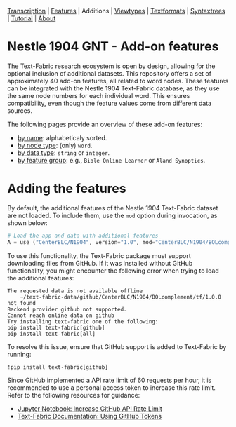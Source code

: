 <a name="start"></a>
<div class="hidden-content">
<a href="../transcription.md">Transcription</a> | <a href="../features/README.md#start">Features</a> | Additions | <a href="../viewtypes.md#start">Viewtypes</a> | <a href="../textformats.md#start">Textformats</a> |  <a href="../syntaxtrees.md#start">Syntaxtrees</a> | <a href="../tutorial/README.md#start">Tutorial</a> | <a href="../about.md#start">About</a>
</div>

# Nestle 1904 GNT - Add-on features

The Text-Fabric research ecosystem is open by design, allowing for the optional inclusion of additional datasets. This repository offers a set of approximately 40 add-on features, all related to word nodes. These features can be integrated with the Nestle 1904 Text-Fabric database, as they use the same node numbers for each individual word. This ensures compatibility, even though the feature values come from different data sources.

The following pages provide an overview of these add-on features:
  * [by name](featuresbyname.md#start): alphabeticaly sorted.
  * [by node type](featuresbynodetype.md#start): (only) `word`.
  * [by data type](featuresbydatatype.md#start): `string` or `integer`.
  * [by feature group](featuresbyfeaturegroup.md#start): e.g., `Bible Online Learner` or `Aland Synoptics`.
  
# Adding the features

By default, the additional features of the Nestle 1904 Text-Fabric dataset are not loaded. To include them, use the `mod` option during invocation, as shown below:

```python
# Load the app and data with additional features
A = use ("CenterBLC/N1904", version="1.0", mod="CenterBLC/N1904/BOLcomplement/tf/", hoist=globals())
```

To use this functionality, the Text-Fabric package must support downloading files from GitHub. If it was installed without GitHub functionality, you might encounter the following error when trying to load the additional features:

```
The requested data is not available offline
	~/text-fabric-data/github/CenterBLC/N1904/BOLcomplement/tf/1.0.0 not found
Backend provider github not supported.
Cannot reach online data on github
Try installing text-fabric one of the following:
pip install text-fabric[github]
pip install text-fabric[all]
```

To resolve this issue, ensure that GitHub support is added to Text-Fabric by running:

```
!pip install text-fabric[github]
```

Since GitHub implemented a API rate limit of 60 requests per hour, it is recommended to use a personal access token to increase this rate limit. Refer to the following resources for guidance:
- [Jupyter Notebook: Increase GitHub API Rate Limit](https://nbviewer.org/github/CenterBLC/N1904/blob/main/docs/tutorial/Increase_GitHub_rate_limit.ipynb)
- [Text-Fabric Documentation: Using GitHub Tokens](https://annotation.github.io/text-fabric/tf/advanced/repo.html#token-in-environment-variables)
